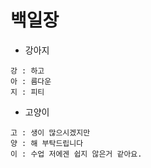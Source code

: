 # 백일장

- 강아지
```
강 : 하고
아 : 름다운
지 : 피티
```

- 고양이
```
고 : 생이 많으시겠지만 
양 : 해 부탁드립니다
이 : 수업 저에겐 쉽지 않은거 같아요.
```